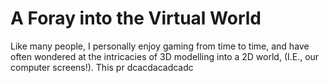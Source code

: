 # A Foray into the Virtual World

Like many people, I personally enjoy gaming from time to time, and have often wondered at the intricacies of 3D modelling into a 2D world, (I.E., our computer screens!). This pr
dcacdacadcadc

